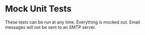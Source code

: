 ﻿# Mock Unit Tests
These tests can be run at any time. Everything is mocked out.
Email messages will not be sent to an SMTP server.
